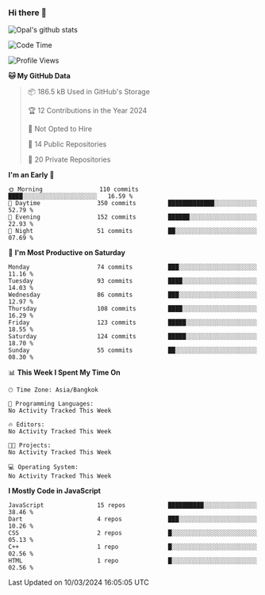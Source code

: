 ### Hi there 👋

![Opal's github stats](https://github-readme-stats.vercel.app/api?username=coolkidneversleep&count_private=true&show_icons=true&theme=radical)


<!--START_SECTION:waka-->
![Code Time](http://img.shields.io/badge/Code%20Time-64%20hrs%2038%20mins-blue)

![Profile Views](http://img.shields.io/badge/Profile%20Views-0-blue)

**🐱 My GitHub Data** 

> 📦 186.5 kB Used in GitHub's Storage 
 > 
> 🏆 12 Contributions in the Year 2024
 > 
> 🚫 Not Opted to Hire
 > 
> 📜 14 Public Repositories 
 > 
> 🔑 20 Private Repositories 
 > 
**I'm an Early 🐤** 

```text
🌞 Morning                110 commits         ████░░░░░░░░░░░░░░░░░░░░░   16.59 % 
🌆 Daytime                350 commits         █████████████░░░░░░░░░░░░   52.79 % 
🌃 Evening                152 commits         ██████░░░░░░░░░░░░░░░░░░░   22.93 % 
🌙 Night                  51 commits          ██░░░░░░░░░░░░░░░░░░░░░░░   07.69 % 
```
📅 **I'm Most Productive on Saturday** 

```text
Monday                   74 commits          ███░░░░░░░░░░░░░░░░░░░░░░   11.16 % 
Tuesday                  93 commits          ████░░░░░░░░░░░░░░░░░░░░░   14.03 % 
Wednesday                86 commits          ███░░░░░░░░░░░░░░░░░░░░░░   12.97 % 
Thursday                 108 commits         ████░░░░░░░░░░░░░░░░░░░░░   16.29 % 
Friday                   123 commits         █████░░░░░░░░░░░░░░░░░░░░   18.55 % 
Saturday                 124 commits         █████░░░░░░░░░░░░░░░░░░░░   18.70 % 
Sunday                   55 commits          ██░░░░░░░░░░░░░░░░░░░░░░░   08.30 % 
```


📊 **This Week I Spent My Time On** 

```text
🕑︎ Time Zone: Asia/Bangkok

💬 Programming Languages: 
No Activity Tracked This Week

🔥 Editors: 
No Activity Tracked This Week

🐱‍💻 Projects: 
No Activity Tracked This Week

💻 Operating System: 
No Activity Tracked This Week
```

**I Mostly Code in JavaScript** 

```text
JavaScript               15 repos            ██████████░░░░░░░░░░░░░░░   38.46 % 
Dart                     4 repos             ███░░░░░░░░░░░░░░░░░░░░░░   10.26 % 
CSS                      2 repos             █░░░░░░░░░░░░░░░░░░░░░░░░   05.13 % 
C++                      1 repo              █░░░░░░░░░░░░░░░░░░░░░░░░   02.56 % 
HTML                     1 repo              █░░░░░░░░░░░░░░░░░░░░░░░░   02.56 % 
```




 Last Updated on 10/03/2024 16:05:05 UTC
<!--END_SECTION:waka-->
